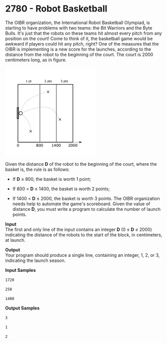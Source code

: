 # 2780 - Robot Basketball

The OIBR organization, the International Robot Basketball Olympiad, is starting to have problems with two teams: the Bit Warriors and the Byte Bulls. It's just that the robots on these teams hit almost every pitch from any position on the court! Come to think of it, the basketball game would be awkward if players could hit any pitch, right? One of the measures that the OIBR is implementing is a new score for the launches, according to the distance from the robot to the beginning of the court. The court is 2000 centimeters long, as in figure.

![2780_RobotBasketball.webp](https://github.com/ricrochads/beecrowd-solutions/blob/main/01.%20Beginner/2780%20-%20Robot%20Basketball/2780_RobotBasketball.webp)

Given the distance **D** of the robot to the beginning of the court, where the basket is, the rule is as follows:

- If **D** ≤ 800, the basket is worth 1 point;

- If 800 < **D** ≤ 1400, the basket is worth 2 points;

- If 1400 < **D** ≤ 2000, the basket is worth 3 points. The OIBR organization needs help to automate the game's scoreboard. Given the value of distance **D**, you must write a program to calculate the number of launch points.

**Input**<br>
The first and only line of the input contains an integer **D** (0 ≤ **D** ≤ 2000) indicating the distance of the robots to the start of the block, in centimeters, at launch.

**Output**<br>
Your program should produce a single line, containing an integer, 1, 2, or 3, indicating the launch season.

**Input Samples**
````
1720
````
````
250 
````
````
1400
````

**Output Samples**
````
3
````
````
1
````
````
2
````